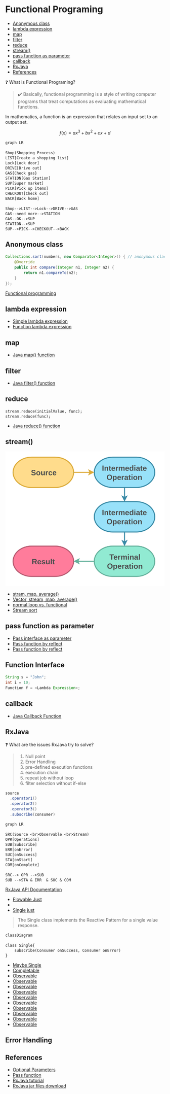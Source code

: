 <h1>Functional Programing</h1>

- [Anonymous class](#anonymous-class)
- [lambda expression](#lambda-expression)
- [map](#map)
- [filter](#filter)
- [reduce](#reduce)
- [stream()](#stream)
- [pass function as parameter](#pass-function-as-parameter)
- [callback](#callback)
- [RxJava](#rxjava)
- [References](#references)


❓ What is Functional Programing?
>✔️ Basically, functional programming is a style of writing computer programs that treat computations as evaluating mathematical functions.

In mathematics, a function is an expression that relates an input set to an output set.

$$ f(x) = ax^3 + bx^2 + cx + d$$

```mermaid
graph LR

Shop(Shopping Process)
LIST[Create a shopping list]
Lock[Lock door]
DRIVE[Drive out]
GAS{Check gas}
STATION[Gas Station]
SUP[Super market]
PICK[Pick up items]
CHECKOUT[Check out]
BACK[Back home]

Shop-->LIST-->Lock-->DRIVE-->GAS
GAS--need more-->STATION
GAS--OK-->SUP
STATION-->SUP
SUP-->PICK-->CHECKOUT-->BACK
```

## Anonymous class

```java
Collections.sort(numbers, new Comparator<Integer>() { // anonymous class
    @Override
    public int compare(Integer n1, Integer n2) {
        return n1.compareTo(n2);
    }
});
```

[Functional programming](https://belief-driven-design.com/functional-programm-with-java-map-filter-reduce-77e479bd73e/)


## lambda expression
* [Simple lambda expression](../functional/src/functional/Lambda01.java)
* [Function lambda expression](../functional/src/functional/Lambda02.java)

## map
* [Java map() function](../datastructure/src/functional/Map.java)

## filter

* [Java filter() function](../datastructure/src/functional/Filter.java)

## reduce

```
stream.reduce(initialValue, func);
stream.reduce(func);
```
* [Java reduce() function](../datastructure/src/functional/Reduce.java)

## stream()

![](images/stream.png)

* [stram, map, average()](../datastructure/src/array/array5.java)
* [Vector, stream, map, average()](../datastructure/src/builtins/MyVector.java)
* [normal loop vs. functional](../datastructure/src/functional/Stream.java)
* [Stream sort](../datastructure/src/functional/StreamSort.java)

## pass function as parameter

* [Pass interface as parameter](../functional/src/functional/PassFunction.java)
* [Pass function by reflect](../functional/src/functional/PassFunction1.java)
* [Pass function by reflect](../functional/src/functional/PassFunction2.java)

## Function Interface

```java
String s = "John";
int i = 10;
Function f = <Lambda Expression>;
```
## callback

* [Java Callback Function](../datastructure/src/functional/Callback.java)

## RxJava
❓ What are the issues RxJava try to solve?
> 1. Null point
> 2. Error Handling
> 3. pre-defined execution functions
> 4. execution chain
> 5. repeat job without loop
> 6. filter selection without if-else

```java
source
  .operator1()
  .operator2()
  .operator3()
  .subscribe(consumer)
```

```mermaid
graph LR

SRC(Source <br>Observable <br>Stream)
OPR[Operations]
SUB[Subscribe]
ERR[onError]
SUC[onSuccess]
STA[onStart]
COM[onComplete]

SRC--> OPR -->SUB
SUB -->STA & ERR  & SUC & COM
```


[RxJava API Documentation](https://javadoc.io/doc/io.reactivex.rxjava3/rxjava/latest/index.html)
* [Flowable Just](../functional/src/functional/RxTest.java)
* []()
* [Single just](../functional/src/functional/ObservableTest00.java)

> The Single class implements the Reactive Pattern for a single value response.

```mermaid
classDiagram

class Single{
    subscribe(Consumer onSuccess, Consumer onError)
}
```

* [Maybe Single](../functional/src/functional/ObservableTest01.java)
* [Completable](../functional/src/functional/ObservableTest02.java)
* [Observable](../functional/src/functional/ObservableTest03.java)
* [Observable](../functional/src/functional/ObservableTest04.java)
* [Observable](../functional/src/functional/ObservableTest05.java)
* [Observable](../functional/src/functional/ObservableTest06.java)
* [Observable](../functional/src/functional/ObservableTest07.java)
* [Observable](../functional/src/functional/ObservableTest08.java)
* [Observable](../functional/src/functional/ObservableTest09.java)
* [Observable](../functional/src/functional/ObservableTest10.java)
* [Observable](../functional/src/functional/ObservableTest11.java)
* [Observable](../functional/src/functional/ObservableTest12.java)

## Error Handling

## References
* [Optional Parameters](https://devwithus.com/java-optional-parameters/)
* [Pass function](https://www.delftstack.com/howto/java/how-to-pass-a-function-as-a-parameter-in-java/)
* [RxJava tutorial](https://www.tutorialspoint.com/rxjava/rxjava_environment_setup.htm)
* [RxJava jar files download ](https://jar-download.com/artifact-search/rxjava)